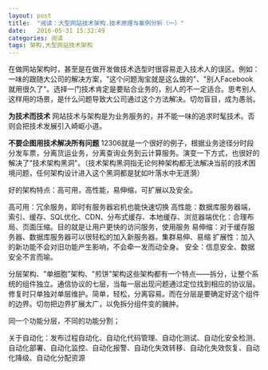 ```yaml
---
layout: post
title:  "阅读：大型网站技术架构.技术原理与案例分析（一）"
date:   2016-05-31 15:32:49
categories: 阅读
tags: 架构,大型网站技术架构
---
```



在做网站架构时，甚至是在做开发做技术选型时很容易走入技术人的误区。例如：一味的跟随大公司的解决方案，"这个问题淘宝就是这么做的"、"别人Facebook就用很久了"。选择一门技术肯定是要贴合业务的，别人的不一定适合。思考别人这样用的场景，是什么问题导致大公司通过这个方法解决。切勿盲目，成为愚翁。

**为技术而技术**
网站技术与架构是为业务服务的，并不能一味的追求时髦技术。否则会把技术发展引入崎岖小道。

**不要企图用技术解决所有问题**
12306就是一个很好的例子，根据业务途径分时段分发车票，分离货运业务，分离查询业务到云计算服务。演变一下方式，也很好的解决了"技术架构黑洞"。（技术架构黑洞指无论何种架构都无法解决当前的技术困境问题，任何架构设计进入这个黑洞都是犹如叶落水中无涟漪）


好的架构特点：高可用，高性能，易伸缩，可扩展以及安全。

高可用：冗余服务，即时有服务器宕机也能快速切换
高性能：数据库服务器端，索引、缓存、SQL优化、CDN、分布式缓存、本地缓存、浏览器端优化：合理布局、页面压缩。目的就是让用户更快的访问服务，使用服务
易伸缩：对于缓存服务器、数据库服务器可以很轻松的加入新服务器。集群易伸、易缩
扩展性：加入的新功能不会对旧功能产生影响，不会牵一发而动全身。
安全：信息安全、数据安全不言而喻。

分层架构、"单细胞"架构、"煎饼"架构这些架构都有一个特点——拆分，让整个系统的组件独立。通信协议的七层，当每一层出现问题通过定位找到相应的协议层。修复时只单独对单层维护。简单，轻松，分离容易。而在分层是要确定好这个组件的边界。切勿把边界扩展太广，以免拆分组件变的臃肿。

同一个功能分层，不同的功能分割；

关于自动化：发布过程自动化、自动化代码管理、自动化测试、自动化安全检测、自动化部署、自动化监控、自动化报警、自动化失效转移、自动化失效恢复、自动化降级、自动化分配资源

